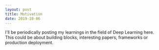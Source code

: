```yaml
---
layout: post
title: Motivation
date: 2019-10-06
---
```


I'll be periodically posting my learnings in the field of Deep Learning here. This could be about building blocks, interesting papers, frameworks or production deployment.
